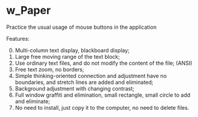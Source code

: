 # w_Paper
Practice the usual usage of mouse buttons in the application


Features:

0. Multi-column text display, blackboard display;
1. Large free moving range of the text block;
2. Use ordinary text files, and do not modify the content of the file; (ANSI)
3. Free text zoom, no borders;
4. Simple thinking-oriented connection and adjustment have no boundaries, and stretch lines are added and eliminated;
5. Background adjustment with changing contrast;
6. Full window graffiti and elimination, small rectangle, small circle to add and eliminate;
7. No need to install, just copy it to the computer, no need to delete files.

